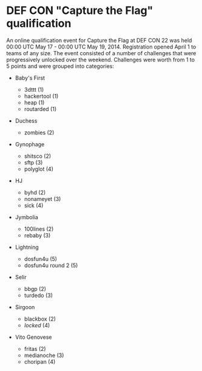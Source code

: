 DEF CON "Capture the Flag" qualification
========================================

An online qualification event for Capture the Flag at DEF CON 22 was
held 00:00 UTC May 17 - 00:00 UTC May 19, 2014.  Registration opened
April 1 to teams of any size.  The event consisted of a number of
challenges that were progressively unlocked over the weekend.
Challenges were worth from 1 to 5 points and were grouped into
categories:

 * Baby's First

   * 3dttt (1)
   * hackertool (1)
   * heap (1)
   * routarded (1)

 * Duchess

   * zombies (2)

 * Gynophage

   * shitsco (2)
   * sftp (3)
   * polyglot (4)

 * HJ

   * byhd (2)
   * nonameyet (3)
   * sick (4)

 * Jymbolia

   * 100lines (2)
   * rebaby (3)

 * Lightning

   * dosfun4u (5)
   * dosfun4u round 2 (5)

 * Selir

   * bbgp (2)
   * turdedo (3)

 * Sirgoon

   * blackbox (2)
   * _locked_ (4)

 * Vito Genovese

   * fritas (2)
   * medianoche (3)
   * choripan (4)
